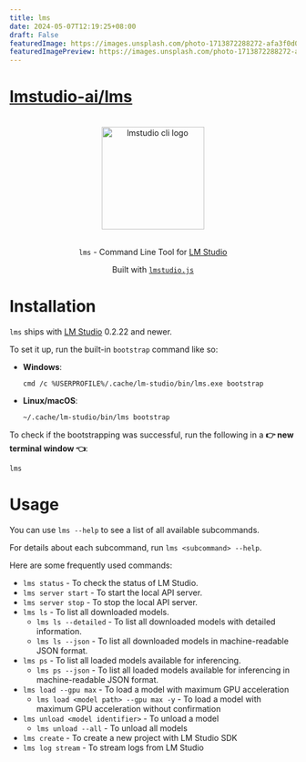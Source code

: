 ```yaml
---
title: lms
date: 2024-05-07T12:19:25+08:00
draft: False
featuredImage: https://images.unsplash.com/photo-1713872288272-afa3f0d001c2?ixid=M3w0NjAwMjJ8MHwxfHJhbmRvbXx8fHx8fHx8fDE3MTUwNTU0MjR8&ixlib=rb-4.0.3
featuredImagePreview: https://images.unsplash.com/photo-1713872288272-afa3f0d001c2?ixid=M3w0NjAwMjJ8MHwxfHJhbmRvbXx8fHx8fHx8fDE3MTUwNTU0MjR8&ixlib=rb-4.0.3
---
```


# [lmstudio-ai/lms](https://github.com/lmstudio-ai/lms)

<p align="center">
  <br/>
  <picture> 
    <source media="(prefers-color-scheme: dark)" srcset="https://files.lmstudio.ai/lms-dark.png">
    <source media="(prefers-color-scheme: light)" srcset="https://files.lmstudio.ai/lms-light.png">
    <img alt="lmstudio cli logo" src="https://files.lmstudio.ai/lms-light.png" width="180">
  </picture>
  <br/>
  <br/>
</p>

<p align="center"><bold><code>lms</code> - Command Line Tool for <a href="https://lmstudio.ai/">LM Studio</a></bold></p>
<p align="center">Built with <bold><code><a href="https://github.com/lmstudio-ai/lmstudio.js">lmstudio.js</a></code></bold></p>

# Installation

`lms` ships with [LM Studio](https://lmstudio.ai/) 0.2.22 and newer.

To set it up, run the built-in `bootstrap` command like so:

- **Windows**:

  ```shell
  cmd /c %USERPROFILE%/.cache/lm-studio/bin/lms.exe bootstrap
  ```

- **Linux/macOS**:

  ```shell
  ~/.cache/lm-studio/bin/lms bootstrap
  ```

To check if the bootstrapping was successful, run the following in a **👉 new terminal window 👈**:

```shell
lms
```

# Usage

You can use `lms --help` to see a list of all available subcommands.

For details about each subcommand, run `lms <subcommand> --help`.

Here are some frequently used commands:

- `lms status` - To check the status of LM Studio.
- `lms server start` - To start the local API server.
- `lms server stop` - To stop the local API server.
- `lms ls` - To list all downloaded models.
  - `lms ls --detailed` - To list all downloaded models with detailed information.
  - `lms ls --json` - To list all downloaded models in machine-readable JSON format.
- `lms ps` - To list all loaded models available for inferencing.
  - `lms ps --json` - To list all loaded models available for inferencing in machine-readable JSON format.
- `lms load --gpu max` - To load a model with maximum GPU acceleration
  - `lms load <model path> --gpu max -y` - To load a model with maximum GPU acceleration without confirmation
- `lms unload <model identifier>` - To unload a model
  - `lms unload --all` - To unload all models
- `lms create` - To create a new project with LM Studio SDK
- `lms log stream` - To stream logs from LM Studio
